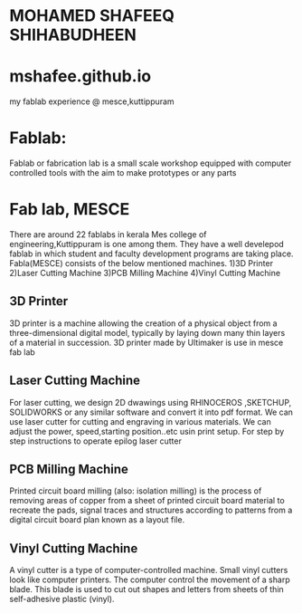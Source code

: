# MOHAMED SHAFEEQ SHIHABUDHEEN
# mshafee.github.io
my fablab experience @ mesce,kuttippuram


# Fablab:
Fablab or fabrication lab is a small scale workshop equipped with computer controlled tools with the aim to make prototypes or any parts


# Fab lab, MESCE
There are around 22 fablabs in kerala Mes college of engineering,Kuttippuram is one among them. They have a well develepod fablab in which student and faculty development programs are taking place. Fabla(MESCE) consists of the below mentioned machines.
1)3D Printer
2)Laser Cutting Machine
3)PCB Milling Machine
4)Vinyl Cutting Machine

## 3D Printer
3D printer is a machine allowing the creation of a physical object from a three-dimensional digital model, typically by laying down many thin layers of a material in succession. 3D printer made by Ultimaker is use in mesce fab lab

## Laser Cutting Machine
For laser cutting, we design 2D dwawings using RHINOCEROS ,SKETCHUP, SOLIDWORKS or any similar software and convert it into pdf format. We can use laser cutter for cutting and engraving in various materials. We can adjust the power, speed,starting position..etc usin print setup. For step by step instructions to operate epilog laser cutter

## PCB Milling Machine
Printed circuit board milling (also: isolation milling) is the process of removing areas of copper from a sheet of printed circuit board material to recreate the pads, signal traces and structures according to patterns from a digital circuit board plan known as a layout file. 

## Vinyl Cutting Machine
A vinyl cutter is a type of computer-controlled machine. Small vinyl cutters look like computer printers. The computer control the movement of a sharp blade. This blade is used to cut out shapes and letters from sheets of thin self-adhesive plastic (vinyl). 

